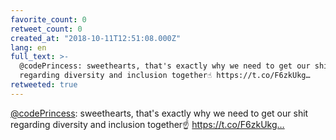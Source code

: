```yaml
---
favorite_count: 0
retweet_count: 0
created_at: "2018-10-11T12:51:08.000Z"
lang: en
full_text: >-
  @codePrincess: sweethearts, that's exactly why we need to get our shit
  regarding diversity and inclusion together☝️ https://t.co/F6zkUkg…
retweeted: true
---
```


[@codePrincess](https://twitter.com/codePrincess): sweethearts, that's exactly
why we need to get our shit regarding diversity and inclusion together☝️
https://t.co/F6zkUkg…
